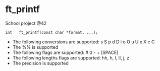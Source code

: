 # ft_printf
School project @42

` int	ft_printf(const char *format, ...); `

* The following conversions are supported: s S p d D i o O u U x X c C  
* The %% is supported  
* The following flags are supported: # 0 - + [SPACE]  
* The following lengths flags are supported: hh, h, l, ll, j, z  
* The precision is supported  
